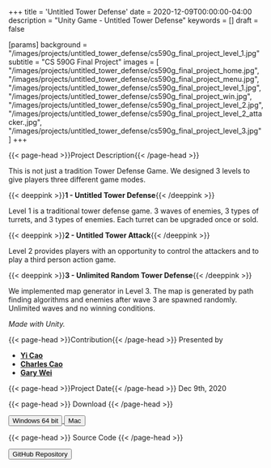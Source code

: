 +++
title = 'Untitled Tower Defense'
date = 2020-12-09T00:00:00-04:00
description = "Unity Game - Untitled Tower Defense"
keywords = []
draft = false

[params]
background = "/images/projects/untitled_tower_defense/cs590g_final_project_level_1.jpg"
subtitle = "CS 590G Final Project"
images = [
  "/images/projects/untitled_tower_defense/cs590g_final_project_home.jpg",
  "/images/projects/untitled_tower_defense/cs590g_final_project_menu.jpg",
  "/images/projects/untitled_tower_defense/cs590g_final_project_level_1.jpg",
  "/images/projects/untitled_tower_defense/cs590g_final_project_win.jpg",
  "/images/projects/untitled_tower_defense/cs590g_final_project_level_2.jpg",
  "/images/projects/untitled_tower_defense/cs590g_final_project_level_2_attacker.,jpg",
  "/images/projects/untitled_tower_defense/cs590g_final_project_level_3.jpg"
]
+++

{{< page-head >}}Project Description{{< /page-head >}}

This is not just a tradition Tower Defense Game. We designed 3 levels to give players three different game modes.

{{< deeppink >}}**1 - Untitled Tower Defense**{{< /deeppink >}}

Level 1 is a traditional tower defense game. 3 waves of enemies, 3 types of turrets, and 3 types of enemies.
Each turret can be upgraded once or sold.

{{< deeppink >}}**2 - Untitled Tower Attack**{{< /deeppink >}}

Level 2 provides players with an opportunity to control the attackers and to play a third person action game.

{{< deeppink >}}**3 - Unlimited Random Tower Defense**{{< /deeppink >}}

We implemented map generator in Level 3.
The map is generated by path finding algorithms and enemies after wave 3 are spawned randomly.
Unlimited waves and no winning conditions.

*Made with Unity.*

{{< page-head >}}Contribution{{< /page-head >}}
Presented by
- [**Yi Cao**](https://github.com/yicao928)
- [**Charles Cao**](https://github.com/charlescao460)
- [**Gary Wei**](https://github.com/garywei944)

{{< page-head >}}Project Date{{< /page-head >}}
Dec 9th, 2020

{{< page-head >}} Download {{< /page-head >}}

<a href="https://s3.amazonaws.com/ariseus.net/cs590g_final_project/aris_cs590g_final_project_1.0.0_win_x86_64.zip">
  <input
    type="submit"
    class="btn btn-outline-pill btn-custom-light mr-3"
    value="Windows 64 bit"
  />
</a>

<a href="https://s3.amazonaws.com/ariseus.net/cs590g_final_project/aris_cs590g_final_project_1.0.0_mac.zip">
  <input
    type="submit"
    class="btn btn-outline-pill btn-custom-light mr-3"
    value="Mac"
  />
</a>

<p></p>

{{< page-head >}} Source Code {{< /page-head >}}

<a href="https://github.com/garywei944/Untitled-Tower-Defense">
  <input
    type="submit"
    class="btn btn-outline-pill btn-custom-light mr-3"
    value="GitHub Repository"
  />
</a>
